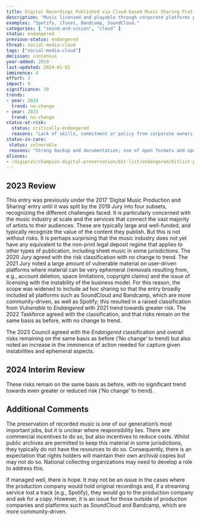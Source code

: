 ```yaml
---
title: Digital Recordings Published via Cloud-based Music Sharing Platforms
description: "Music licensed and playable through corporate platforms protected by rights management and subscription revenues and presented as compressed single-track recordings."
examples: "Spotify, iTunes, Bandcamp, SoundCloud."
categories: [ "sound-and-vision", "cloud" ]
status: endangered
previous-status: endangered
threat: social-media-cloud
tags: ["social-media-cloud"]
decision: consensus
year-added: 2019
last-updated: 2024-01-01
imminence: 4
effort: 3
impact: 9
significance: 10
trends:
- year: 2024
  trend: no-change
- year: 2023
  trend: no-change
status-at-risk:
  status: critically-endangered
  reasons: "Lack of skills, commitment or policy from corporate owners; conflating backup with preservation; loss of original multitrack recordings; poor planning and roadmap for corporate infrastructure; slapdash procurement or migration to new systems; mergers and acquisitions; profusion of corporate systems; uncertainty over IPR or the presence of orphaned works; single point of failure; technical protection measures that inhibit preservation actions; encryption."
status-in-care:
 status: vulnerable
 reasons: "Strong backup and documentation; use of open formats and open source software; data management planning for preservation; licensing that enables preservation; corporate preservation capability; resilient to hacking; authenticity and integrity managed; recognition of preservation functions at executive level; technology watch; regular preservation audits; accreditation and participation in the professional preservation community."
aliases:
- /digipres/champion-digital-preservation/bit-list/endangered/bitlist-published-digital-recordings
---
```

## 2023 Review

This entry was previously under the 2017 ‘Digital Music Production and Sharing’ entry until it was split by the 2019 Jury into four subsets, recognizing the different challenges faced. It is particularly concerned with the music industry at scale and the services that connect the vast majority of artists to their audiences. These are typically large and well-funded, and typically recognize the value of the content they publish. But this is not without risks. It is perhaps surprising that the music industry does not yet have any equivalent to the non-print legal deposit regime that applies to other types of publication, including sheet music in some jurisdictions. The 2020 Jury agreed with the risk classification with no change to trend. The 2021 Jury noted a large amount of vulnerable material on user-driven platforms where material can be very ephemeral (removals resulting from, e.g., account deletion, space limitations, copyright claims) and the issue of licensing with the instability of the business model. For this reason, the scope was widened to include ad hoc sharing so that the entry broadly included all platforms such as SoundCloud and Bandcamp, which are more community-driven, as well as Spotify; this resulted in a raised classification from _Vulnerable_ to _Endangered_ with 2021 trend towards greater risk. The 2022 Taskforce agreed with the classification, and that risks remain on the same basis as before, with no change to trend.

The 2023 Council agreed with the _Endangered_ classification and overall risks remaining on the same basis as before (‘No change’ to trend) but also noted an increase in the imminence of action needed for capture given instabilities and ephemeral aspects.

## 2024 Interim Review

These risks remain on the same basis as before, with no significant trend towards even greater or reduced risk (‘No change’ to trend).

## Additional Comments

The preservation of recorded music is one of our generation’s most important jobs, but it is unclear where responsibility lies. There are commercial incentives to do so, but also incentives to reduce costs. Whilst public archives are permitted to keep this material in some jurisdictions, they typically do not have the resources to do so. Consequently, there is an expectation that rights holders will maintain their own archival copies but may not do so. National collecting organizations may need to develop a role to address this.

If managed well, there is hope. It may not be an issue in the cases where the production company would hold original recordings and, if a streaming service lost a track (e.g., Spotify), they would go to the production company and ask for a copy. However, it is an issue for those outside of production companies and platforms such as SoundCloud and Bandcamp, which are more community-driven.

